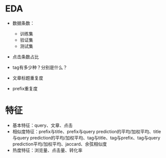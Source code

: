 # EDA

- 数据条数：
  - 训练集
  - 验证集
  - 测试集

- 点击条数占比
- tag有多少种？分别是什么？
- 文章标题重复度
- prefix重复度

# 特征
- 基本特征：query、文章、点击
- 相似度特征：prefix与title、prefix与query prediction的平均/加权平均、title与query prediction的平均/加权平均、tag与title、tag与prefix、tag与query prediction平均/加权平均、jaccard、余弦相似度
- 热度特征：浏览量、点击量、转化率
